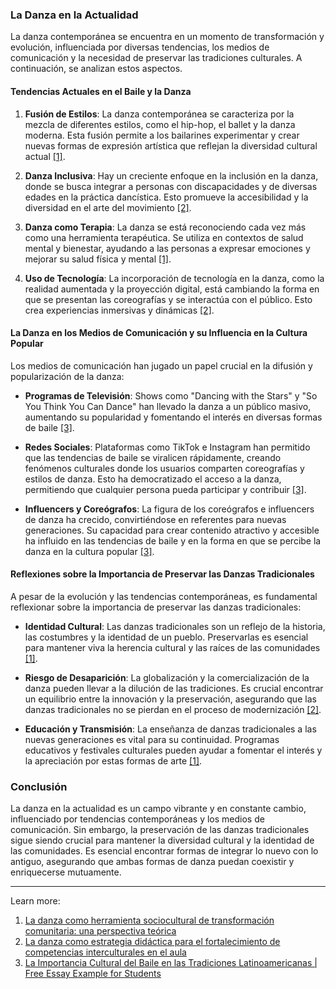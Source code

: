 ### La Danza en la Actualidad

La danza contemporánea se encuentra en un momento de transformación y evolución, influenciada por diversas tendencias, los medios de comunicación y la necesidad de preservar las tradiciones culturales. A continuación, se analizan estos aspectos.

#### Tendencias Actuales en el Baile y la Danza

1. **Fusión de Estilos**: La danza contemporánea se caracteriza por la mezcla de diferentes estilos, como el hip-hop, el ballet y la danza moderna. Esta fusión permite a los bailarines experimentar y crear nuevas formas de expresión artística que reflejan la diversidad cultural actual [[1]](http://scielo.sld.cu/scielo.php?script=sci_arttext&pid=S1990-86442023000200332).
    
2. **Danza Inclusiva**: Hay un creciente enfoque en la inclusión en la danza, donde se busca integrar a personas con discapacidades y de diversas edades en la práctica dancística. Esto promueve la accesibilidad y la diversidad en el arte del movimiento [[2]](https://portal.amelica.org/ameli/journal/606/6063067006/html/).
    
3. **Danza como Terapia**: La danza se está reconociendo cada vez más como una herramienta terapéutica. Se utiliza en contextos de salud mental y bienestar, ayudando a las personas a expresar emociones y mejorar su salud física y mental [[1]](http://scielo.sld.cu/scielo.php?script=sci_arttext&pid=S1990-86442023000200332).
    
4. **Uso de Tecnología**: La incorporación de tecnología en la danza, como la realidad aumentada y la proyección digital, está cambiando la forma en que se presentan las coreografías y se interactúa con el público. Esto crea experiencias inmersivas y dinámicas [[2]](https://portal.amelica.org/ameli/journal/606/6063067006/html/).
    

#### La Danza en los Medios de Comunicación y su Influencia en la Cultura Popular

Los medios de comunicación han jugado un papel crucial en la difusión y popularización de la danza:

- **Programas de Televisión**: Shows como "Dancing with the Stars" y "So You Think You Can Dance" han llevado la danza a un público masivo, aumentando su popularidad y fomentando el interés en diversas formas de baile [[3]](https://aithor.com/essay-examples/la-importancia-cultural-del-baile-en-las-tradiciones-latinoamericanas).
    
- **Redes Sociales**: Plataformas como TikTok e Instagram han permitido que las tendencias de baile se viralicen rápidamente, creando fenómenos culturales donde los usuarios comparten coreografías y estilos de danza. Esto ha democratizado el acceso a la danza, permitiendo que cualquier persona pueda participar y contribuir [[3]](https://aithor.com/essay-examples/la-importancia-cultural-del-baile-en-las-tradiciones-latinoamericanas).
    
- **Influencers y Coreógrafos**: La figura de los coreógrafos e influencers de danza ha crecido, convirtiéndose en referentes para nuevas generaciones. Su capacidad para crear contenido atractivo y accesible ha influido en las tendencias de baile y en la forma en que se percibe la danza en la cultura popular [[3]](https://aithor.com/essay-examples/la-importancia-cultural-del-baile-en-las-tradiciones-latinoamericanas).
    

#### Reflexiones sobre la Importancia de Preservar las Danzas Tradicionales

A pesar de la evolución y las tendencias contemporáneas, es fundamental reflexionar sobre la importancia de preservar las danzas tradicionales:

- **Identidad Cultural**: Las danzas tradicionales son un reflejo de la historia, las costumbres y la identidad de un pueblo. Preservarlas es esencial para mantener viva la herencia cultural y las raíces de las comunidades [[1]](http://scielo.sld.cu/scielo.php?script=sci_arttext&pid=S1990-86442023000200332).
    
- **Riesgo de Desaparición**: La globalización y la comercialización de la danza pueden llevar a la dilución de las tradiciones. Es crucial encontrar un equilibrio entre la innovación y la preservación, asegurando que las danzas tradicionales no se pierdan en el proceso de modernización [[2]](https://portal.amelica.org/ameli/journal/606/6063067006/html/).
    
- **Educación y Transmisión**: La enseñanza de danzas tradicionales a las nuevas generaciones es vital para su continuidad. Programas educativos y festivales culturales pueden ayudar a fomentar el interés y la apreciación por estas formas de arte [[1]](http://scielo.sld.cu/scielo.php?script=sci_arttext&pid=S1990-86442023000200332).
    

### Conclusión

La danza en la actualidad es un campo vibrante y en constante cambio, influenciado por tendencias contemporáneas y los medios de comunicación. Sin embargo, la preservación de las danzas tradicionales sigue siendo crucial para mantener la diversidad cultural y la identidad de las comunidades. Es esencial encontrar formas de integrar lo nuevo con lo antiguo, asegurando que ambas formas de danza puedan coexistir y enriquecerse mutuamente.

---

Learn more:

1. [La danza como herramienta sociocultural de transformación comunitaria: una perspectiva teórica](http://scielo.sld.cu/scielo.php?script=sci_arttext&pid=S1990-86442023000200332)
2. [La danza como estrategia didáctica para el fortalecimiento de competencias interculturales en el aula](https://portal.amelica.org/ameli/journal/606/6063067006/html/)
3. [La Importancia Cultural del Baile en las Tradiciones Latinoamericanas | Free Essay Example for Students](https://aithor.com/essay-examples/la-importancia-cultural-del-baile-en-las-tradiciones-latinoamericanas)